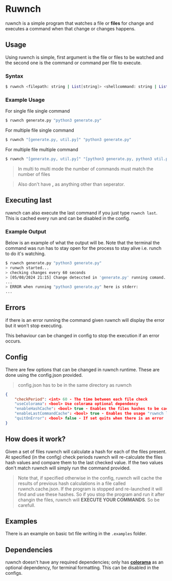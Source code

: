 # Ruwnch

ruwnch is a simple program that watches a file or **files** for change and executes a command when that change or changes happens.

## Usage

Using ruwnch is simple, first argument is the file or files to be watched and the second one is the command or command per file to execute.

### Syntax

```bash
$ ruwnch <filepath: string | List[string]> <shellcommand: string | List[string]>
```

### Example Usage

For single file single command
```bash
$ ruwnch generate.py "python3 generate.py"
```

For multiple file single command

```bash
$ ruwnch "[generate.py, util.py]" "python3 generate.py"
```

For multiple file multiple command

```bash
$ ruwnch "[generate.py, util.py]" "[python3 generate.py, python3 util.py]"
```

> In multi to multi mode the number of commands must match the number of files

> Also don't have **,** as anything other than seperator.

## Executing last

ruwnch can also execute the last command if you just type `ruwnch last`. This is cached every run and can be disabled in the config. 

### Example Output

Below is an example of what the output will be. Note that the terminal the command was run has to stay open for the process to stay alive i.e. runch to do it's watching.
```bash
$ ruwnch generate.py "python3 generate.py"
> runwch started...
> checking changes every 60 seconds
> [05/08/2024 21:15] Change deteccted in 'generate.py' running comand.
...
> ERROR when running "python3 generate.py" here is stderr:
...
```

## Errors

if there is an error running the command given ruwnch will display the error but it won't stop executing.

This behaviour can be changed in config to stop the execution if an error occurs.

## Config

There are few options that can be changed in ruwnch runtime. These are done using the config.json provided.

> config.json has to be in the same directory as ruwnch

```json
{
    "checkPeriod": <int> 60 - The time between each file check
    "useColorama": <bool> Use colorama optional dependency
    "enableHashCache": <bool> true - Enables the files hashes to be cached 
    "enableLastCommandCache": <bool> true - Enables the usage "ruwnch last"
    "quitOnError": <bool> false - If set quits when there is an error
}
```

## How does it work?

Given a set of files ruwnch will calculate a hash for each of the files present. At specified (in the config) check periods ruwnch will re-calculate the files hash values and compare them to the last checked value. If the two values don't match ruwnch will simply run the command provided.

> Note that, if specified otherwise in the config, ruwnch will cache the results of previous hash calculations in a file called ruwnch.cache.json. If the program is stopped and re-launched it will find and use these hashes. So if you stop the program and run it after changin the files, ruwnch will **EXECUTE YOUR COMMANDS**. So be carefull.

## Examples

There is an example on basic txt file writing in the `.examples` folder.

## Dependencies

ruwnch doesn't have any required dependencies; only has **[colorama](https://pypi.org/project/colorama/)** as an optional dependency, for terminal formatting. This can be disabled in the configs.
